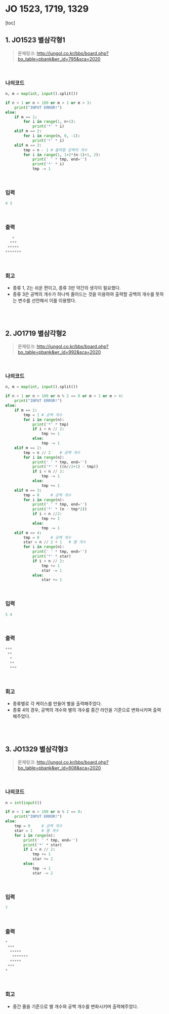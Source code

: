 # JO 1523, 1719, 1329

[toc]

## 1. JO1523 별삼각형1

> 문제링크: http://jungol.co.kr/bbs/board.php?bo_table=pbank&wr_id=795&sca=2020

<br>

### 나의코드

```python
n, m = map(int, input().split())

if n < 1 or n > 100 or m < 1 or m > 3:
    print("INPUT ERROR!")
else:
    if m == 1:
        for i in range(1, n+1):
            print('*' * i)
    elif m == 2:
        for i in range(n, 0, -1):
            print('*' * i)
    elif m == 3:
        tmp = n - 1 # 출력할 공백의 개수
        for i in range(1, 1+2*(n-1)+1, 2):
            print(' ' * tmp, end='')
            print('*' * i)
            tmp -= 1
```

<br>

### 입력

```python
4 3
```

<br>

### 출력

```python
   *
  ***
 *****
*******
```

<br>

### 회고

- 종류 1, 2는 쉬운 편이고, 종류 3만 약간의 생각이 필요했다.
- 종류 3은 공백의 개수가 하나씩 줄어드는 것을 이용하여 출력할 공백의 개수를 뜻하는 변수를 선언해서 이를 이용했다.

<br>

<br>

## 2. JO1719 별삼각형2

> 문제링크: http://jungol.co.kr/bbs/board.php?bo_table=pbank&wr_id=992&sca=2020

<br>

### 나의코드

```python
n, m = map(int, input().split())

if n < 1 or n > 100 or n % 2 == 0 or m < 1 or m > 4:
    print("INPUT ERROR!")
else:
    if m == 1:
        tmp = 1 # 공백 개수
        for i in range(n):
            print('*' * tmp)
            if i < n // 2:
                tmp += 1
            else:
                tmp -= 1
    elif m == 2:
        tmp = n // 2    # 공백 개수
        for i in range(n):
            print(' ' * tmp, end='')
            print('*' * ((n//2+1) - tmp))
            if i < n // 2:
                tmp -= 1
            else:
                tmp += 1
    elif m == 3:
        tmp = 0     # 공백 개수
        for i in range(n):
            print(' ' * tmp, end='')
            print('*' * (n - tmp*2))
            if i < n //2:
                tmp += 1
            else:
                tmp -= 1
    elif m == 4:
        tmp = 0     # 공백 개수
        star = n // 2 + 1   # 별 개수
        for i in range(n):
            print(' ' * tmp, end='')
            print('*' * star)
            if i < n // 2:
                tmp += 1
                star -= 1
            else:
                star += 1
```

<br>

### 입력

```python
5 4
```

<br>

### 출력

```python
***
 **
  *
  **
  ***
```

<br>

### 회고

- 종류별로 각 케이스를 만들어 별을 출력해주었다.
- 종류 4의 경우, 공백의 개수와 별의 개수를 중간 라인을 기준으로 변화시키며 출력해주었다.

<br>

<br>

## 3. JO1329 별삼각형3

> 문제링크: http://jungol.co.kr/bbs/board.php?bo_table=pbank&wr_id=608&sca=2020

<br>

### 나의코드

```python
n = int(input())

if n < 1 or n > 100 or n % 2 == 0:
    print("INPUT ERROR!")
else:
    tmp = 0     # 공백 개수
    star = 1    # 별 개수
    for i in range(n):
        print(' ' * tmp, end='')
        print('*' * star)
        if i < n // 2:
            tmp += 1
            star += 2
        else:
            tmp -= 1
            star -= 2
```

<br>

### 입력

```python
7
```

<br>

### 출력

```python
*
 ***
  *****
   *******
  *****
 ***
*
```

<br>

### 회고

- 중간 줄을 기준으로 별 개수와 공백 개수를 변화시키며 출력해주었다.

